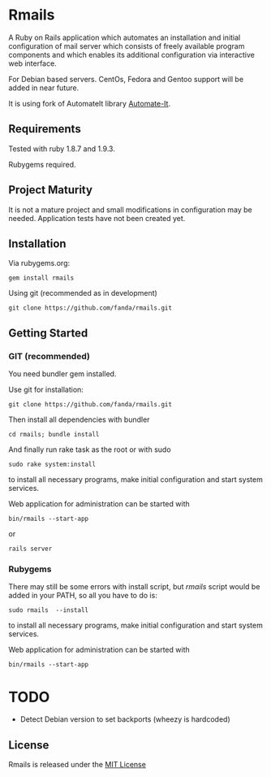 Rmails
============

A Ruby on Rails application which automates an installation and initial configuration of mail server which consists of freely available program components and which enables its additional configuration via interactive web interface.

For Debian based servers. CentOs, Fedora and Gentoo support will be added in near future.

It is using fork of AutomateIt library [Automate-It](https://github.com/fanda/automateit).


Requirements
------------

Tested with ruby 1.8.7 and 1.9.3.


Rubygems required.


Project Maturity
----------------

It is not a mature project and small modifications in configuration may be needed. Application tests have not been created yet.


Installation
------------

Via rubygems.org:

    gem install rmails


Using git (recommended as in development)

    git clone https://github.com/fanda/rmails.git


Getting Started
---------------

### GIT (recommended)

You need bundler gem installed.

Use git for installation:

    git clone https://github.com/fanda/rmails.git

Then install all dependencies with bundler

    cd rmails; bundle install


And finally run rake task as the root or with sudo

    sudo rake system:install


to install all necessary programs, make initial configuration and start system services.

Web application for administration can be started with

    bin/rmails --start-app

or

    rails server


### Rubygems

There may still be some errors with install script, but *rmails* script would be added in your PATH, so all you have to do is:

    sudo rmails  --install

to install all necessary programs, make initial configuration and start system services.

Web application for administration can be started with

    bin/rmails --start-app


TODO
====
* Detect Debian version to set backports (wheezy is hardcoded)



License
-------

Rmails is released under the [MIT License](https://github.com/fanda/rmails/blob/devel/LICENSE.txt)

